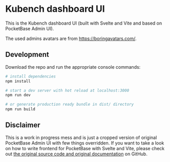 # Kubench dashboard UI

This is the Kubench dashboard UI (built with Svelte and Vite and based on PocketBase Admin UI).

The used admins avatars are from <https://boringavatars.com/>.

## Development

Download the repo and run the appropriate console commands:

```sh
# install dependencies
npm install

# start a dev server with hot reload at localhost:3000
npm run dev

# or generate production ready bundle in dist/ directory
npm run build
```

## Disclaimer

This is a work in progress mess and is just a cropped version of original PocketBase Admin UI with few things overridden. If you want to take a look on how to write frontend for PocketBase with Svelte and Vite, please check out [the original source code and original documentation](https://pocketbase.io/) on GitHub.
